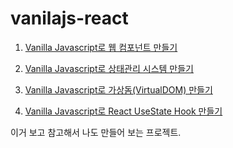 # vanilajs-react

1. [Vanilla Javascript로 웹 컴포넌트 만들기](https://junilhwang.github.io/TIL/Javascript/Design/Vanilla-JS-Component/)

2. [Vanilla Javascript로 상태관리 시스템 만들기](https://junilhwang.github.io/TIL/Javascript/Design/Vanilla-JS-Store/)

3. [Vanilla Javascript로 가상돔(VirtualDOM) 만들기](https://junilhwang.github.io/TIL/Javascript/Design/Vanilla-JS-Virtual-DOM/)

4. [Vanilla Javascript로 React UseState Hook 만들기](https://junilhwang.github.io/TIL/Javascript/Design/Vanilla-JS-Make-useSate-hook/)

이거 보고 참고해서 나도 만들어 보는 프로젝트.
